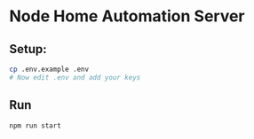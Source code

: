 # Node Home Automation Server

## Setup:

```bash
cp .env.example .env
# Now edit .env and add your keys
```

## Run

```bash
npm run start
```
